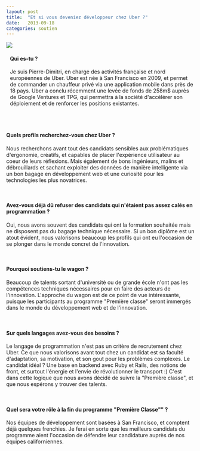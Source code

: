 ```yaml
---
layout: post
title:  "Et si vous deveniez développeur chez Uber ?"
date:   2013-09-18
categories: soutien
---
```



<div class="row-fluid">
	<div class="span4 center">
		<img src="/assets/pierre-d.jpg">
	</div>
	<div class="span8"style="padding-left:10px;">
		<h4 class="bold">Qui es-tu ?</h4>
		<p class="justify">Je suis Pierre-Dimitri, en charge des activités française et nord européennes de Uber. Uber est née à San Francisco en 2009, et permet de commander un chauffeur privé via une application mobile dans près de 18 pays. Uber a conclu récemment une levée de fonds de 258m$ auprès de Google Ventures et TPG, qui permettra à la société d'accélérer son déploiement et de renforcer les positions existantes.
		</p>
		<br/>
	</div>
</div>


<br/>
<h4 class="bold">Quels profils recherchez-vous chez Uber ?</h4>
<p class="justify">Nous recherchons avant tout des candidats sensibles aux problématiques d'ergonomie, créatifs, et capables de placer l'expérience utilisateur au coeur de leurs réflexions. Mais également de bons ingénieurs, malins et débrouillards et sachant exploiter des données de manière intelligente via un bon bagage en développement web et une curiosité pour les technologies les plus novatrices.
</p>
<br/>
<h4 class="bold">Avez-vous déjà dû refuser des candidats qui n'étaient pas assez calés en programmation ?</h4>
<p class="justify">Oui, nous avons souvent des candidats qui ont la formation souhaitée mais ne disposent pas du bagage technique nécessaire. Si un bon diplôme est un atout évident, nous valorisons beaucoup les profils qui ont eu l'occasion de se plonger dans le monde concret de l'innovation.
</p>
<br/>
<h4 class="bold">Pourquoi soutiens-tu le wagon ?</h4>
<p class="justify">Beaucoup de talents sortant d'université ou de grande école n'ont pas les compétences techniques nécessaires pour en faire des acteurs de l'innovation. L'approche du wagon est de ce point de vue intéressante, puisque les participants au programme "Première classe" seront immergés dans le monde du développement web et de l'innovation.
</p>
<br/>
<h4 class="bold">Sur quels langages avez-vous des besoins ?</h4>
<p class="justify">Le langage de programmation n'est pas un critère de recrutement chez Uber. Ce que nous valorisons avant tout chez un candidat est sa faculté d'adaptation, sa motivation, et son gout pour les problèmes complexes. Le candidat idéal ? Une base en backend avec Ruby et Rails, des notions de front, et surtout l'énergie et l'envie de révolutionner le transport :) C'est dans cette logique que nous avons décidé de suivre la "Première classe", et que nous espérons y trouver des talents.
</p>
<br/>
<h4 class="bold">Quel sera votre rôle à la fin du programme "Première Classe"" ?</h4>
<p class="justify">Nos équipes de développement sont basées à San Francisco, et comptent déjà quelques frenchies. Je ferai en sorte que les meilleurs candidats du programme aient l'occasion de défendre leur candidature auprès de nos équipes californiennes.
</p>
<br/>




